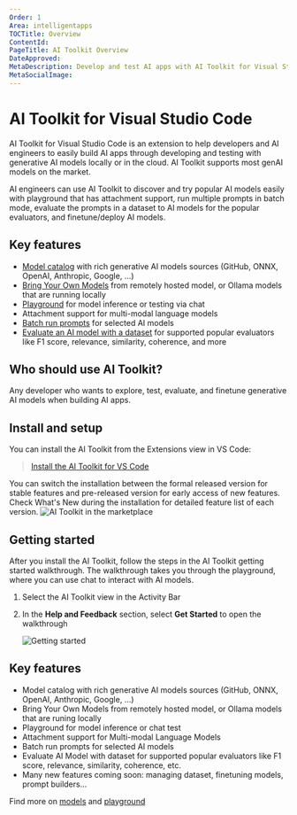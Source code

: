 ```yaml
---
Order: 1
Area: intelligentapps
TOCTitle: Overview
ContentId:
PageTitle: AI Toolkit Overview
DateApproved:
MetaDescription: Develop and test AI apps with AI Toolkit for Visual Studio Code. Inference test, batch run, evaluate, finetune and deploy LLMs and SLMs.
MetaSocialImage:
---
```


# AI Toolkit for Visual Studio Code


AI Toolkit for Visual Studio Code is an extension to help developers and AI engineers to easily build AI apps through developing and testing with generative AI models locally or in the cloud. AI Toolkit supports most genAI models on the market.

AI engineers can use AI Toolkit to discover and try popular AI models easily with playground that has attachment support, run multiple prompts in batch mode, evaluate the prompts in a dataset to AI models for the popular evaluators, and finetune/deploy AI models.

## Key features

- [Model catalog](/docs/intelligentapps/models.md) with rich generative AI models sources (GitHub, ONNX, OpenAI, Anthropic, Google, ...)
- [Bring Your Own Models](/docs/intelligentapps/models.md#bring-your-own-models) from remotely hosted model, or Ollama models that are running locally
- [Playground](/docs/intelligentapps/playground.md) for model inference or testing via chat
- Attachment support for multi-modal language models
- [Batch run prompts](/docs/intelligentapps/bulkrun.md) for selected AI models
- [Evaluate an AI model with a dataset](/docs/intelligentapps/evaluation.md) for supported popular evaluators like F1 score, relevance, similarity, coherence, and more
## Who should use AI Toolkit?

Any developer who wants to explore, test, evaluate, and finetune generative AI models when building AI apps.

## Install and setup

You can install the AI Toolkit from the Extensions view in VS Code:

> <a class="install-extension-btn" href="vscode:extension/ms-windows-ai-studio.windows-ai-studio">Install the AI Toolkit for VS Code</a>

You can switch the installation between the formal released version for stable features and pre-released version for early access of new features. Check What's New during the installation for detailed feature list of each version.
![AI Toolkit in the marketplace](./images/overview/install.png)

## Getting started

After you install the AI Toolkit, follow the steps in the AI Toolkit getting started walkthrough. The walkthrough takes you through the playground, where you can use chat to interact with AI models.

1. Select the AI Toolkit view in the Activity Bar

1. In the **Help and Feedback** section, select **Get Started** to open the walkthrough

    ![Getting started](./images/overview/get_started.png)


## Key features

- Model catalog with rich generative AI models sources (GitHub, ONNX, OpenAI, Anthropic, Google, ...)
- Bring Your Own Models from remotely hosted model, or Ollama models that are runing locally
- Playground for model inference or chat test
- Attachment support for Multi-modal Language Models
- Batch run prompts for selected AI models
- Evaluate AI Model with dataset for supported popular evaluators like F1 score, relevance, similarity, coherence, etc.
- Many new features coming soon: managing dataset, finetuning models, prompt builders...

Find more on [models](./models.md) and [playground](./playground.md)